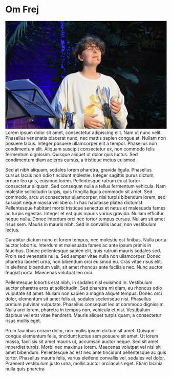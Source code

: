 # Om Frej
<img src="ansikte.jpg" class="right">
Lorem ipsum dolor sit amet, consectetur adipiscing elit. Nam ut nunc velit. Phasellus venenatis placerat nunc, nec mattis sapien congue at. Nullam non posuere lacus. Integer posuere ullamcorper elit a tempor. Phasellus non condimentum elit. Aliquam suscipit consectetur ex, non commodo felis fermentum dignissim. Quisque aliquet ut dolor quis luctus. Sed condimentum diam ac eros cursus, a tristique metus euismod.

Sed at nibh aliquam, sodales lorem pharetra, gravida ligula. Phasellus cursus lacus non odio tincidunt molestie. Integer sagittis purus dictum, ornare leo quis, euismod lorem. Pellentesque rutrum ex at tortor consectetur aliquam. Sed consequat nulla a tellus fermentum vehicula. Nam molestie sollicitudin turpis, quis fringilla ligula commodo sit amet. Sed commodo, arcu ut consectetur ullamcorper, nisi turpis bibendum lorem, sed suscipit neque massa vel libero. In hac habitasse platea dictumst. Pellentesque habitant morbi tristique senectus et netus et malesuada fames ac turpis egestas. Integer et est quis mauris varius gravida. Nullam efficitur neque nulla. Donec interdum orci nec tortor tempus cursus. Nullam sit amet risus sem. Mauris in mauris nibh. Sed in convallis lacus, non vestibulum lectus.

Curabitur dictum nunc et lorem tempus, nec molestie est finibus. Nulla porta auctor lobortis. Interdum et malesuada fames ac ante ipsum primis in faucibus. Donec pellentesque sapien elit, quis rutrum mauris sodales sed. Proin sed venenatis nulla. Sed semper vitae nulla non ullamcorper. Donec pharetra laoreet urna, non bibendum orci euismod eu. Cras vitae risus elit. In eleifend bibendum velit, sit amet rhoncus ante facilisis nec. Nunc auctor feugiat porta. Maecenas volutpat leo orci.

Pellentesque lobortis erat nibh, in sodales nisl euismod in. Vestibulum auctor pharetra eros at sollicitudin. Sed pharetra mi diam, eu rhoncus odio vulputate sit amet. Nullam non sapien a magna aliquet tempus. Donec orci dolor, elementum sit amet felis at, sodales scelerisque nisi. Phasellus pretium pulvinar vulputate. Phasellus consequat leo at commodo dignissim. Nulla orci lorem, pharetra in tempus non, vehicula et nisi. Vestibulum dapibus vel erat vitae hendrerit. Mauris aliquet turpis quam, a consectetur risus mollis eget.

Proin faucibus ornare dolor, non mollis ipsum dictum sit amet. Quisque congue elementum felis, tincidunt luctus sem posuere sit amet. Ut lorem massa, facilisis sit amet mauris ut, accumsan auctor neque. Sed sit amet imperdiet turpis. Morbi nec maximus lorem. Maecenas volutpat vel nisl sit amet bibendum. Pellentesque ac est nec ante tincidunt pellentesque ac quis tortor. Phasellus mauris felis, varius eleifend convallis vel, sodales vel dolor. Praesent vestibulum justo urna, mollis auctor orciiaculis eget. Etiam lacinia nulla quis pharetra 
